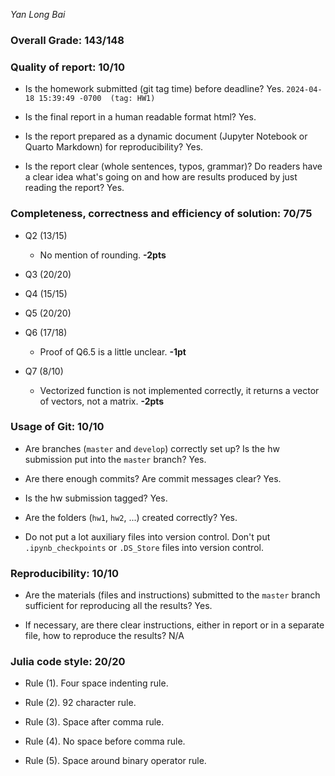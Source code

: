 *Yan Long Bai*

### Overall Grade: 143/148

### Quality of report: 10/10

-   Is the homework submitted (git tag time) before deadline? Yes. `2024-04-18 15:39:49 -0700  (tag: HW1)`

-   Is the final report in a human readable format html? Yes.

-   Is the report prepared as a dynamic document (Jupyter Notebook or Quarto Markdown) for reproducibility? Yes.

-   Is the report clear (whole sentences, typos, grammar)? Do readers have a clear idea what's going on and how are results produced by just reading the report? Yes.

### Completeness, correctness and efficiency of solution: 70/75

- Q2 (13/15)

    - No mention of rounding. **-2pts**

- Q3 (20/20)

- Q4 (15/15)

- Q5 (20/20)

- Q6 (17/18)

    - Proof of Q6.5 is a little unclear. **-1pt**

- Q7 (8/10)

    - Vectorized function is not implemented correctly, it returns a vector of vectors, not a matrix. **-2pts**

### Usage of Git: 10/10

- Are branches (`master` and `develop`) correctly set up? Is the hw submission put into the `master` branch? Yes.

- Are there enough commits? Are commit messages clear? Yes.

- Is the hw submission tagged? Yes.

- Are the folders (`hw1`, `hw2`, ...) created correctly? Yes.
  
- Do not put a lot auxiliary files into version control. Don't put `.ipynb_checkpoints` or `.DS_Store` files into version control.

### Reproducibility: 10/10

- Are the materials (files and instructions) submitted to the `master` branch sufficient for reproducing all the results? Yes.

- If necessary, are there clear instructions, either in report or in a separate file, how to reproduce the results? N/A

### Julia code style: 20/20

- Rule (1). Four space indenting rule. 

- Rule (2). 92 character rule.

- Rule (3). Space after comma rule.

- Rule (4). No space before comma rule.

- Rule (5). Space around binary operator rule.
